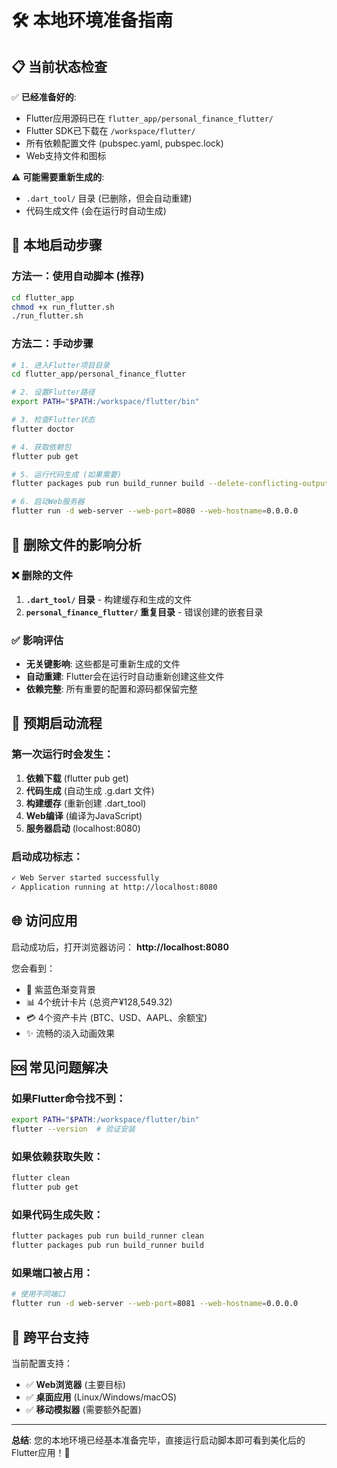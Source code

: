 # 🛠️ 本地环境准备指南

## 📋 当前状态检查

✅ **已经准备好的**:
- Flutter应用源码已在 `flutter_app/personal_finance_flutter/`
- Flutter SDK已下载在 `/workspace/flutter/`
- 所有依赖配置文件 (pubspec.yaml, pubspec.lock)
- Web支持文件和图标

⚠️ **可能需要重新生成的**:
- `.dart_tool/` 目录 (已删除，但会自动重建)
- 代码生成文件 (会在运行时自动生成)

## 🚀 本地启动步骤

### 方法一：使用自动脚本 (推荐)
```bash
cd flutter_app
chmod +x run_flutter.sh
./run_flutter.sh
```

### 方法二：手动步骤
```bash
# 1. 进入Flutter项目目录
cd flutter_app/personal_finance_flutter

# 2. 设置Flutter路径
export PATH="$PATH:/workspace/flutter/bin"

# 3. 检查Flutter状态
flutter doctor

# 4. 获取依赖包
flutter pub get

# 5. 运行代码生成 (如果需要)
flutter packages pub run build_runner build --delete-conflicting-outputs

# 6. 启动Web服务器
flutter run -d web-server --web-port=8080 --web-hostname=0.0.0.0
```

## 🔧 删除文件的影响分析

### ❌ 删除的文件
1. **`.dart_tool/` 目录** - 构建缓存和生成的文件
2. **`personal_finance_flutter/` 重复目录** - 错误创建的嵌套目录

### ✅ 影响评估
- **无关键影响**: 这些都是可重新生成的文件
- **自动重建**: Flutter会在运行时自动重新创建这些文件
- **依赖完整**: 所有重要的配置和源码都保留完整

## 🎯 预期启动流程

### 第一次运行时会发生：
1. **依赖下载** (flutter pub get)
2. **代码生成** (自动生成 .g.dart 文件)
3. **构建缓存** (重新创建 .dart_tool)
4. **Web编译** (编译为JavaScript)
5. **服务器启动** (localhost:8080)

### 启动成功标志：
```bash
✓ Web Server started successfully
✓ Application running at http://localhost:8080
```

## 🌐 访问应用

启动成功后，打开浏览器访问：
**http://localhost:8080**

您会看到：
- 🎨 紫蓝色渐变背景
- 📊 4个统计卡片 (总资产¥128,549.32)
- 💳 4个资产卡片 (BTC、USD、AAPL、余额宝)
- ✨ 流畅的淡入动画效果

## 🆘 常见问题解决

### 如果Flutter命令找不到：
```bash
export PATH="$PATH:/workspace/flutter/bin"
flutter --version  # 验证安装
```

### 如果依赖获取失败：
```bash
flutter clean
flutter pub get
```

### 如果代码生成失败：
```bash
flutter packages pub run build_runner clean
flutter packages pub run build_runner build
```

### 如果端口被占用：
```bash
# 使用不同端口
flutter run -d web-server --web-port=8081 --web-hostname=0.0.0.0
```

## 📱 跨平台支持

当前配置支持：
- ✅ **Web浏览器** (主要目标)
- ✅ **桌面应用** (Linux/Windows/macOS)
- ✅ **移动模拟器** (需要额外配置)

---

**总结**: 您的本地环境已经基本准备完毕，直接运行启动脚本即可看到美化后的Flutter应用！🎯